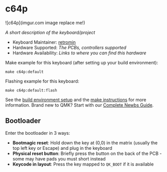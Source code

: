 # c64p

![c64p](imgur.com image replace me!)

*A short description of the keyboard/project*

* Keyboard Maintainer: [retromin](https://github.com/aminch)
* Hardware Supported: *The PCBs, controllers supported*
* Hardware Availability: *Links to where you can find this hardware*

Make example for this keyboard (after setting up your build environment):

    make c64p:default

Flashing example for this keyboard:

    make c64p:default:flash

See the [build environment setup](https://docs.qmk.fm/#/getting_started_build_tools) and the [make instructions](https://docs.qmk.fm/#/getting_started_make_guide) for more information. Brand new to QMK? Start with our [Complete Newbs Guide](https://docs.qmk.fm/#/newbs).

## Bootloader

Enter the bootloader in 3 ways:

* **Bootmagic reset**: Hold down the key at (0,0) in the matrix (usually the top left key or Escape) and plug in the keyboard
* **Physical reset button**: Briefly press the button on the back of the PCB - some may have pads you must short instead
* **Keycode in layout**: Press the key mapped to `QK_BOOT` if it is available
